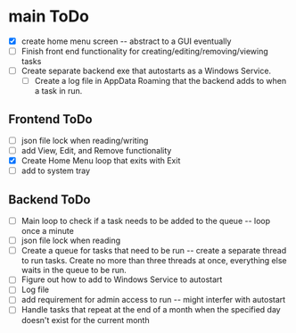 # main ToDo
- [X] create home menu screen -- abstract to a GUI eventually
- [ ] Finish front end functionality for creating/editing/removing/viewing tasks
- [ ] Create separate backend exe that autostarts as a Windows Service.
    - [ ] Create a log file in AppData Roaming that the backend adds to when a task in run.

## Frontend ToDo
- [ ] json file lock when reading/writing
- [ ] add View, Edit, and Remove functionality
- [X] Create Home Menu loop that exits with Exit
- [ ] add to system tray

## Backend ToDo
- [ ] Main loop to check if a task needs to be added to the queue -- loop once a minute
- [ ] json file lock when reading
- [ ] Create a queue for tasks that need to be run -- create a separate thread to run tasks. Create no more than three threads at once, everything else waits in the queue to be run.
- [ ] Figure out how to add to Windows Service to autostart
- [ ] Log file
- [ ] add requirement for admin access to run -- might interfer with autostart
- [ ] Handle tasks that repeat at the end of a month when the specified day doesn't exist for the current month